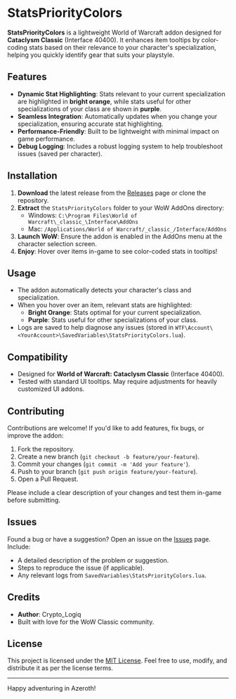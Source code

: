 # StatsPriorityColors

**StatsPriorityColors** is a lightweight World of Warcraft addon designed for **Cataclysm Classic** (Interface 40400). It enhances item tooltips by color-coding stats based on their relevance to your character's specialization, helping you quickly identify gear that suits your playstyle.

## Features

- **Dynamic Stat Highlighting**: Stats relevant to your current specialization are highlighted in **bright orange**, while stats useful for other specializations of your class are shown in **purple**.
- **Seamless Integration**: Automatically updates when you change your specialization, ensuring accurate stat highlighting.
- **Performance-Friendly**: Built to be lightweight with minimal impact on game performance.
- **Debug Logging**: Includes a robust logging system to help troubleshoot issues (saved per character).

## Installation

1. **Download** the latest release from the [Releases](https://github.com/CryptoLogiq/StatsPriorityColors/releases) page or clone the repository.
2. **Extract** the `StatsPriorityColors` folder to your WoW AddOns directory:
   - Windows: `C:\Program Files\World of Warcraft\_classic_\Interface\AddOns`
   - Mac: `/Applications/World of Warcraft/_classic_/Interface/AddOns`
3. **Launch WoW**: Ensure the addon is enabled in the AddOns menu at the character selection screen.
4. **Enjoy**: Hover over items in-game to see color-coded stats in tooltips!

## Usage

- The addon automatically detects your character's class and specialization.
- When you hover over an item, relevant stats are highlighted:
  - **Bright Orange**: Stats optimal for your current specialization.
  - **Purple**: Stats useful for other specializations of your class.
- Logs are saved to help diagnose any issues (stored in `WTF\Account\<YourAccount>\SavedVariables\StatsPriorityColors.lua`).

## Compatibility

- Designed for **World of Warcraft: Cataclysm Classic** (Interface 40400).
- Tested with standard UI tooltips. May require adjustments for heavily customized UI addons.

## Contributing

Contributions are welcome! If you'd like to add features, fix bugs, or improve the addon:

1. Fork the repository.
2. Create a new branch (`git checkout -b feature/your-feature`).
3. Commit your changes (`git commit -m 'Add your feature'`).
4. Push to your branch (`git push origin feature/your-feature`).
5. Open a Pull Request.

Please include a clear description of your changes and test them in-game before submitting.

## Issues

Found a bug or have a suggestion? Open an issue on the [Issues](https://github.com/CryptoLogiq/StatsPriorityColors/issues) page. Include:
- A detailed description of the problem or suggestion.
- Steps to reproduce the issue (if applicable).
- Any relevant logs from `SavedVariables\StatsPriorityColors.lua`.

## Credits

- **Author**: Crypto_Logiq
- Built with love for the WoW Classic community.

## License

This project is licensed under the [MIT License](LICENSE). Feel free to use, modify, and distribute it as per the license terms.

---

Happy adventuring in Azeroth!
